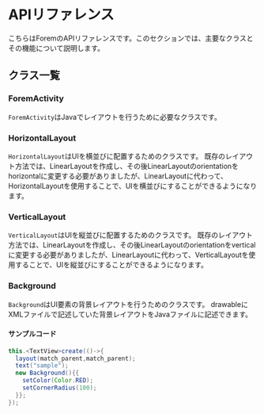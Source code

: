 # APIリファレンス

こちらはForemのAPIリファレンスです。このセクションでは、主要なクラスとその機能について説明します。

## クラス一覧

<h3 id="ForemActivity">ForemActivity</h3>

`ForemActivity`はJavaでレイアウトを行うために必要なクラスです。

<h3 id="HorizontalLayout">HorizontalLayout</h3>

`HorizontalLayout`はUIを横並びに配置するためのクラスです。
既存のレイアウト方法では、LinearLayoutを作成し、その後LinearLayoutのorientationをhorizontalに変更する必要がありましたが、LinearLayoutに代わって、HorizontalLayoutを使用することで、UIを横並びにすることができるようになります。

<h3 id="VerticalLayout">VerticalLayout</h3>

`VerticalLayout`はUIを縦並びに配置するためのクラスです。
既存のレイアウト方法では、LinearLayoutを作成し、その後LinearLayoutのorientationをverticalに変更する必要がありましたが、LinearLayoutに代わって、VerticalLayoutを使用することで、UIを縦並びにすることができるようになります。

<h3 id="Background">Background</h3>

`Background`はUI要素の背景レイアウトを行うためのクラスです。
drawableにXMLファイルで記述していた背景レイアウトをJavaファイルに記述できます。
#### サンプルコード
```java
this.<TextView>create(()->{
  layout(match_parent,match_parent);
  text("sample");
  new Background(){{
    setColor(Color.RED);
    setCornerRadius(100);
  }};
});
```
